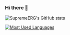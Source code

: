 ### Hi there 👋


![SupremeERG's GitHub stats](https://github-readme-stats.vercel.app/api?username=SupremeERG&hide=contribs,prs)

[![Most Used Languages](https://github-readme-stats.vercel.app/api/top-langs/?username=SupremeERG&langs_count=6)](https://github.com/anuraghazra/github-readme-stats)

<!--
**SupremeERG/SupremeERG** is a ✨ _special_ ✨ repository because its `README.md` (this file) appears on your GitHub profile.

Here are some ideas to get you started:

- 🔭 I’m currently working on ...
- 🌱 I’m currently learning ...
- 👯 I’m looking to collaborate on ...
- 🤔 I’m looking for help with ...
- 💬 Ask me about ...
- 📫 How to reach me: ...
- 😄 Pronouns: ...
- ⚡ Fun fact: ...
-->
